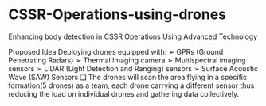 # CSSR-Operations-using-drones
Enhancing body detection in CSSR Operations Using Advanced Technology


Proposed Idea
Deploying drones equipped with:
 ➢ GPRs (Ground Penetrating Radars)
 ➢ Thermal Imaging camera
 ➢ Multispectral imaging sensors
 ➢ LiDAR (Light Detection and Ranging) sensors
 ➢ Surface Acoustic Wave (SAW) Sensors
❑ The drones will scan the area flying in a specific formation(5 drones) as a team, each drone carrying a different sensor thus reducing the load on individual drones and gathering data collectively.
